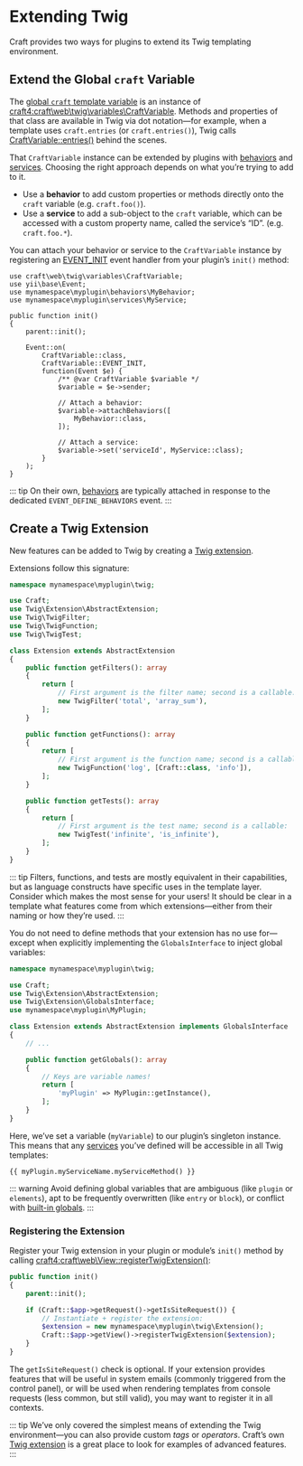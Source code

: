 # Extending Twig

Craft provides two ways for plugins to extend its Twig templating environment.

## Extend the Global `craft` Variable

The [global `craft` template variable](../dev/global-variables.md#craft-2) is an instance of <craft4:craft\web\twig\variables\CraftVariable>. Methods and properties of that class are available in Twig via dot notation—for example, when a template uses `craft.entries` (or `craft.entries()`), Twig calls [CraftVariable::entries()](craft4:craft\web\twig\variables\CraftVariable::entries()) behind the scenes.

That `CraftVariable` instance can be extended by plugins with [behaviors](behaviors.md) and [services](./services.md). Choosing the right approach depends on what you’re trying to add to it.

- Use a **behavior** to add custom properties or methods directly onto the `craft` variable (e.g. `craft.foo()`).
- Use a **service** to add a sub-object to the `craft` variable, which can be accessed with a custom property name, called the service’s “ID”. (e.g. `craft.foo.*`).

You can attach your behavior or service to the `CraftVariable` instance by registering an [EVENT_INIT](craft4:craft\web\twig\variables\CraftVariable::EVENT_INIT) event handler from your plugin’s `init()` method:

```php{18-20,23}
use craft\web\twig\variables\CraftVariable;
use yii\base\Event;
use mynamespace\myplugin\behaviors\MyBehavior;
use mynamespace\myplugin\services\MyService;

public function init()
{
    parent::init();

    Event::on(
        CraftVariable::class,
        CraftVariable::EVENT_INIT,
        function(Event $e) {
            /** @var CraftVariable $variable */
            $variable = $e->sender;

            // Attach a behavior:
            $variable->attachBehaviors([
                MyBehavior::class,
            ]);

            // Attach a service:
            $variable->set('serviceId', MyService::class);
        }
    );
}
```

::: tip
On their own, [behaviors](behaviors.md#attachment) are typically attached in response to the dedicated `EVENT_DEFINE_BEHAVIORS` event.
:::

## Create a Twig Extension

New features can be added to Twig by creating a [Twig extension](https://twig.symfony.com/doc/3.x/advanced.html#creating-an-extension).

Extensions follow this signature:

```php
namespace mynamespace\myplugin\twig;

use Craft;
use Twig\Extension\AbstractExtension;
use Twig\TwigFilter;
use Twig\TwigFunction;
use Twig\TwigTest;

class Extension extends AbstractExtension
{
    public function getFilters(): array
    {
        return [
            // First argument is the filter name; second is a callable:
            new TwigFilter('total', 'array_sum'),
        ];
    }

    public function getFunctions(): array
    {
        return [
            // First argument is the function name; second is a callable:
            new TwigFunction('log', [Craft::class, 'info']),
        ];
    }

    public function getTests(): array
    {
        return [
            // First argument is the test name; second is a callable:
            new TwigTest('infinite', 'is_infinite'),
        ];
    }
}
```

::: tip
Filters, functions, and tests are mostly equivalent in their capabilities, but as language constructs have specific uses in the template layer. Consider which makes the most sense for your users! It should be clear in a template what features come from which extensions—either from their naming or how they’re used.
:::

You do not need to define methods that your extension has no use for—except when explicitly implementing the `GlobalsInterface` to inject global variables:

```php {5,8}
namespace mynamespace\myplugin\twig;

use Craft;
use Twig\Extension\AbstractExtension;
use Twig\Extension\GlobalsInterface;
use mynamespace\myplugin\MyPlugin;

class Extension extends AbstractExtension implements GlobalsInterface
{
    // ...

    public function getGlobals(): array
    {
        // Keys are variable names!
        return [
            'myPlugin' => MyPlugin::getInstance(),
        ];
    }
}
```

Here, we’ve set a variable (`myVariable`) to our plugin’s singleton instance. This means that any [services](services.md) you’ve defined will be accessible in all Twig templates:

```twig
{{ myPlugin.myServiceName.myServiceMethod() }}
```

::: warning
Avoid defining global variables that are ambiguous (like `plugin` or `elements`), apt to be frequently overwritten (like `entry` or `block`), or conflict with [built-in globals](../dev/global-variables.md).
:::

### Registering the Extension

Register your Twig extension in your plugin or module’s `init()` method by calling <craft4:craft\web\View::registerTwigExtension()>:

```php {7-8}
public function init()
{
    parent::init();

    if (Craft::$app->getRequest()->getIsSiteRequest()) {
        // Instantiate + register the extension:
        $extension = new mynamespace\myplugin\twig\Extension();
        Craft::$app->getView()->registerTwigExtension($extension);
    }
}
```

The `getIsSiteRequest()` check is optional. If your extension provides features that will be useful in system emails (commonly triggered from the control panel), or will be used when rendering templates from console requests (less common, but still valid), you may want to register it in all contexts.

::: tip
We’ve only covered the simplest means of extending the Twig environment—you can also provide custom _tags_ or _operators_. Craft’s own [Twig extension](repo:craftcms/cms/tree/4.x/src/web/twig) is a great place to look for examples of advanced features.
:::
